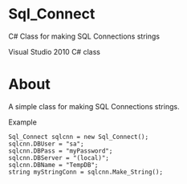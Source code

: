 Sql_Connect
===========
C# Class for making SQL Connections strings

Visual Studio 2010 C# class

About
=====
A simple class for making SQL Connections strings. 

Example

    Sql_Connect sqlcnn = new Sql_Connect();	
	sqlcnn.DBUser = "sa";
	sqlcnn.DBPass = "myPassword";
    sqlcnn.DBServer = "(local)";
    sqlcnn.DBName = "TempDB";
	string myStringConn = sqlcnn.Make_String();